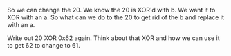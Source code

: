 So we can change the 20. We know the 20 is XOR'd with b. We want it to XOR with an a. So what can we do to the 20 to get rid of the b and replace it with an a.

Write out 20 XOR 0x62 again. Think about that XOR and how we can use it to get 62 to change to 61.